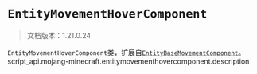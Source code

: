 # `EntityMovementHoverComponent`

> 文档版本：1.21.0.24

`EntityMovementHoverComponent`类，扩展自[`EntityBaseMovementComponent`](./entitybasemovementcomponent.md)。script_api.mojang-minecraft.entitymovementhovercomponent.description
